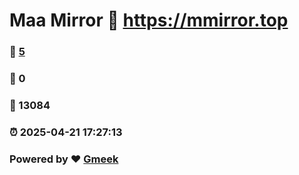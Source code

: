 # Maa Mirror :link: https://mmirror.top 
### :page_facing_up: [5](https://mmirror.top/tag.html) 
### :speech_balloon: 0 
### :hibiscus: 13084 
### :alarm_clock: 2025-04-21 17:27:13 
### Powered by :heart: [Gmeek](https://github.com/Meekdai/Gmeek)
